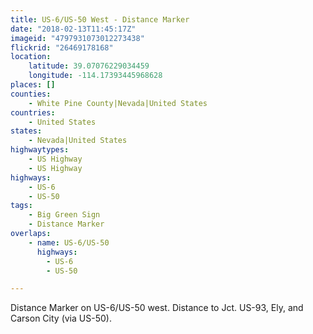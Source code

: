 ```yaml
---
title: US-6/US-50 West - Distance Marker
date: "2018-02-13T11:45:17Z"
imageid: "4797931073012273438"
flickrid: "26469178168"
location:
    latitude: 39.07076229034459
    longitude: -114.17393445968628
places: []
counties:
    - White Pine County|Nevada|United States
countries:
    - United States
states:
    - Nevada|United States
highwaytypes:
    - US Highway
    - US Highway
highways:
    - US-6
    - US-50
tags:
    - Big Green Sign
    - Distance Marker
overlaps:
    - name: US-6/US-50
      highways:
        - US-6
        - US-50

---
```

Distance Marker on US-6/US-50 west.  Distance to Jct. US-93, Ely, and Carson City (via US-50).